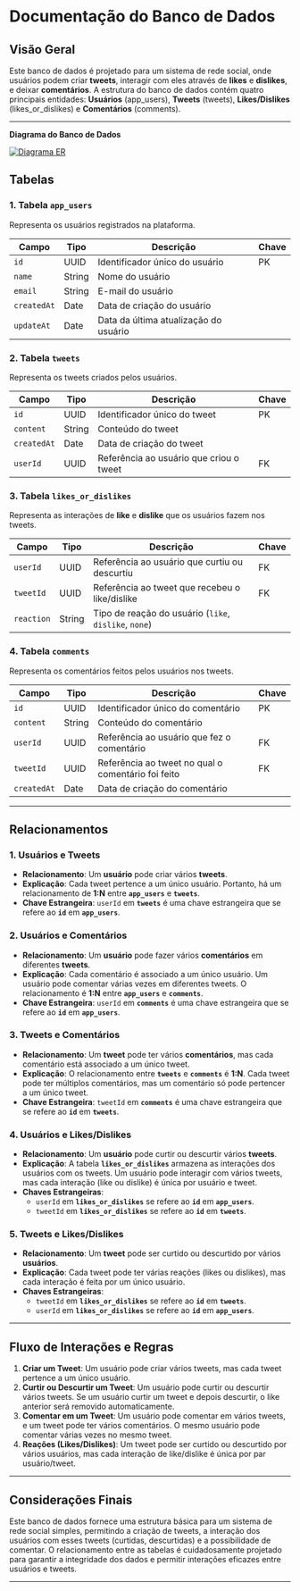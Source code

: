 # **Documentação do Banco de Dados**

## **Visão Geral**

Este banco de dados é projetado para um sistema de rede social, onde usuários podem criar **tweets**, interagir com eles através de **likes** e **dislikes**, e deixar **comentários**. A estrutura do banco de dados contém quatro principais entidades: **Usuários** (app_users), **Tweets** (tweets), **Likes/Dislikes** (likes_or_dislikes) e **Comentários** (comments).

---

**Diagrama do Banco de Dados**

[![Diagrama ER](https://mermaid.ink/img/pako:eNqdVO1u2jAUfRXLUqVOoogQCF2k_aggSIiVIgKaNEVCXnIHVomNHIeVAg-zZ9mLzXGIYSH9Wv7E9_r4nBPfm7vDIY8AuxhEj5KFIHHAkHruxuP5zPcmPtrlieyZzQY9RCM0Hp5yvhSULRAjMVwkISZ0dcr2iAQUClCv6E6W8uk6Uq8ifQhYvph-87zpe02EnElg8m1FzZEmIAYR6g9Lkl8HQ8-fP0zmvYGv1xfqpZMmL38ByNLG0ZryEErKWUmr-3B_743-_wM_bKfqRoybU9H3-5sbvi9u30UB7gpKAvwCznyGRvJYeTTgI0cVcgrxi5SXVdDcqZBUIJ6iHiShDqp1qo9PIIQfUJx4R7lL1VMUK_oIaI8imhxXjDPDaG7y6gqNuCQJgqf1ioZE0g1JXLM3HqIvaCxoTMQWDWGLrrtLsgGd-vNb3fQnA-1n0D4XQBfsHOolUhC2ACrOwBNYkVD5JFkFuKmai2ax6pI0o-aq-pSgjV4neY8k6NpyR6_RFCX9l2mtRofqSb0nPkipa6_pND7nknCiyXmPwVv-qtqiyqvBRQXuwvbItV5RKjqo7Fz9gjl7xM_po0z4pFG4MTK4hmMQakxGagTrvguwXEKsFQIcEfGY9dZB4Ugqub9lIXalSKGGBU8XS-z-JKtERfn4PI5wk10T9p3zuDiiQuzu8BN2Lcupt9pO83PDbltW22m3aniL3RunVVfBbcdu3tpNRwEONfysGay67TRbVtu27E6z0WnY1uEv627rOA?type=png)](https://mermaid.live/edit#pako:eNqdVO1u2jAUfRXLUqVOoogQCF2k_aggSIiVIgKaNEVCXnIHVomNHIeVAg-zZ9mLzXGIYSH9Wv7E9_r4nBPfm7vDIY8AuxhEj5KFIHHAkHruxuP5zPcmPtrlieyZzQY9RCM0Hp5yvhSULRAjMVwkISZ0dcr2iAQUClCv6E6W8uk6Uq8ifQhYvph-87zpe02EnElg8m1FzZEmIAYR6g9Lkl8HQ8-fP0zmvYGv1xfqpZMmL38ByNLG0ZryEErKWUmr-3B_743-_wM_bKfqRoybU9H3-5sbvi9u30UB7gpKAvwCznyGRvJYeTTgI0cVcgrxi5SXVdDcqZBUIJ6iHiShDqp1qo9PIIQfUJx4R7lL1VMUK_oIaI8imhxXjDPDaG7y6gqNuCQJgqf1ioZE0g1JXLM3HqIvaCxoTMQWDWGLrrtLsgGd-vNb3fQnA-1n0D4XQBfsHOolUhC2ACrOwBNYkVD5JFkFuKmai2ax6pI0o-aq-pSgjV4neY8k6NpyR6_RFCX9l2mtRofqSb0nPkipa6_pND7nknCiyXmPwVv-qtqiyqvBRQXuwvbItV5RKjqo7Fz9gjl7xM_po0z4pFG4MTK4hmMQakxGagTrvguwXEKsFQIcEfGY9dZB4Ugqub9lIXalSKGGBU8XS-z-JKtERfn4PI5wk10T9p3zuDiiQuzu8BN2Lcupt9pO83PDbltW22m3aniL3RunVVfBbcdu3tpNRwEONfysGay67TRbVtu27E6z0WnY1uEv627rOA)

## **Tabelas**

### 1. **Tabela `app_users`**

Representa os usuários registrados na plataforma.

| **Campo**     | **Tipo** | **Descrição**                           | **Chave** |
|---------------|----------|-----------------------------------------|-----------|
| `id`          | UUID     | Identificador único do usuário          | PK        |
| `name`        | String   | Nome do usuário                         |           |
| `email`       | String   | E-mail do usuário                       |           |
| `createdAt`   | Date     | Data de criação do usuário              |           |
| `updateAt`    | Date     | Data da última atualização do usuário   |           |

### 2. **Tabela `tweets`**

Representa os tweets criados pelos usuários.

| **Campo**     | **Tipo** | **Descrição**                               | **Chave** |
|---------------|----------|---------------------------------------------|-----------|
| `id`          | UUID     | Identificador único do tweet                | PK        |
| `content`     | String   | Conteúdo do tweet                           |           |
| `createdAt`   | Date     | Data de criação do tweet                    |           |
| `userId`      | UUID     | Referência ao usuário que criou o tweet     | FK        |

### 3. **Tabela `likes_or_dislikes`**

Representa as interações de **like** e **dislike** que os usuários fazem nos tweets.

| **Campo**     | **Tipo** | **Descrição**                                  | **Chave** |
|---------------|----------|------------------------------------------------|-----------|
| `userId`      | UUID     | Referência ao usuário que curtiu ou descurtiu  | FK        |
| `tweetId`     | UUID     | Referência ao tweet que recebeu o like/dislike | FK        |
| `reaction`    | String   | Tipo de reação do usuário (`like`, `dislike`, `none`) |           |

### 4. **Tabela `comments`**

Representa os comentários feitos pelos usuários nos tweets.

| **Campo**     | **Tipo** | **Descrição**                              | **Chave** |
|---------------|----------|--------------------------------------------|-----------|
| `id`          | UUID     | Identificador único do comentário          | PK        |
| `content`     | String   | Conteúdo do comentário                     |           |
| `userId`      | UUID     | Referência ao usuário que fez o comentário  | FK        |
| `tweetId`     | UUID     | Referência ao tweet no qual o comentário foi feito | FK        |
| `createdAt`   | Date     | Data de criação do comentário              |           |

---

## **Relacionamentos**

### **1. Usuários e Tweets**
- **Relacionamento**: Um **usuário** pode criar vários **tweets**.
- **Explicação**: Cada tweet pertence a um único usuário. Portanto, há um relacionamento de **1:N** entre **`app_users`** e **`tweets`**.
- **Chave Estrangeira**: `userId` em **`tweets`** é uma chave estrangeira que se refere ao **`id`** em **`app_users`**.

### **2. Usuários e Comentários**
- **Relacionamento**: Um **usuário** pode fazer vários **comentários** em diferentes **tweets**.
- **Explicação**: Cada comentário é associado a um único usuário. Um usuário pode comentar várias vezes em diferentes tweets. O relacionamento é **1:N** entre **`app_users`** e **`comments`**.
- **Chave Estrangeira**: `userId` em **`comments`** é uma chave estrangeira que se refere ao **`id`** em **`app_users`**.

### **3. Tweets e Comentários**
- **Relacionamento**: Um **tweet** pode ter vários **comentários**, mas cada comentário está associado a um único tweet.
- **Explicação**: O relacionamento entre **`tweets`** e **`comments`** é **1:N**. Cada tweet pode ter múltiplos comentários, mas um comentário só pode pertencer a um único tweet.
- **Chave Estrangeira**: `tweetId` em **`comments`** é uma chave estrangeira que se refere ao **`id`** em **`tweets`**.

### **4. Usuários e Likes/Dislikes**
- **Relacionamento**: Um **usuário** pode curtir ou descurtir vários **tweets**.
- **Explicação**: A tabela **`likes_or_dislikes`** armazena as interações dos usuários com os tweets. Um usuário pode interagir com vários tweets, mas cada interação (like ou dislike) é única por usuário e tweet.
- **Chaves Estrangeiras**: 
  - `userId` em **`likes_or_dislikes`** se refere ao **`id`** em **`app_users`**.
  - `tweetId` em **`likes_or_dislikes`** se refere ao **`id`** em **`tweets`**.

### **5. Tweets e Likes/Dislikes**
- **Relacionamento**: Um **tweet** pode ser curtido ou descurtido por vários **usuários**.
- **Explicação**: Cada tweet pode ter várias reações (likes ou dislikes), mas cada interação é feita por um único usuário.
- **Chaves Estrangeiras**: 
  - `tweetId` em **`likes_or_dislikes`** se refere ao **`id`** em **`tweets`**.
  - `userId` em **`likes_or_dislikes`** se refere ao **`id`** em **`app_users`**.

---

## **Fluxo de Interações e Regras**

1. **Criar um Tweet**: Um usuário pode criar vários tweets, mas cada tweet pertence a um único usuário.
2. **Curtir ou Descurtir um Tweet**: Um usuário pode curtir ou descurtir vários tweets. Se um usuário curtir um tweet e depois descurtir, o like anterior será removido automaticamente.
3. **Comentar em um Tweet**: Um usuário pode comentar em vários tweets, e um tweet pode ter vários comentários. O mesmo usuário pode comentar várias vezes no mesmo tweet.
4. **Reações (Likes/Dislikes)**: Um tweet pode ser curtido ou descurtido por vários usuários, mas cada interação de like/dislike é única por par usuário/tweet.

---

## **Considerações Finais**

Este banco de dados fornece uma estrutura básica para um sistema de rede social simples, permitindo a criação de tweets, a interação dos usuários com esses tweets (curtidas, descurtidas) e a possibilidade de comentar. O relacionamento entre as tabelas é cuidadosamente projetado para garantir a integridade dos dados e permitir interações eficazes entre usuários e tweets.

--- 


